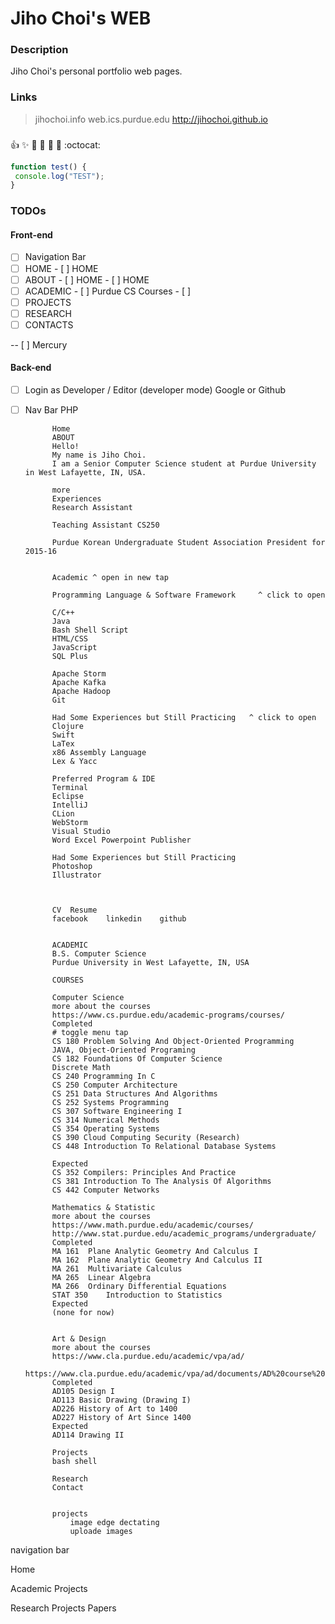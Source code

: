 # Jiho Choi's WEB

### Description
Jiho Choi's personal portfolio web pages.


### Links

> jihochoi.info
> web.ics.purdue.edu
> http://jihochoi.github.io


###
:+1: :sparkles: :camel: :tada:
:rocket: :metal: :octocat:

```javascript
function test() {
 console.log("TEST");
}
```



### TODOs

#### Front-end




- [ ] Navigation Bar
- [ ] HOME
           - [ ] HOME
- [ ] ABOUT
           - [ ] HOME
           - [ ] HOME
- [ ] ACADEMIC
           - [ ] Purdue CS Courses
           - [ ] 
- [ ] PROJECTS
- [ ] RESEARCH
- [ ] CONTACTS

-- [ ] Mercury

#### Back-end

- [ ] Login as Developer / Editor (developer mode) Google or Github
- [ ] Nav Bar PHP








            
            Home
            ABOUT
            Hello!
            My name is Jiho Choi.
            I am a Senior Computer Science student at Purdue University in West Lafayette, IN, USA.

            more
            Experiences
            Research Assistant

            Teaching Assistant CS250

            Purdue Korean Undergraduate Student Association President for 2015-16


            Academic ^ open in new tap

            Programming Language & Software Framework     ^ click to open

            C/C++
            Java
            Bash Shell Script
            HTML/CSS
            JavaScript
            SQL Plus

            Apache Storm
            Apache Kafka
            Apache Hadoop
            Git

            Had Some Experiences but Still Practicing	^ click to open
            Clojure
            Swift
            LaTex
            x86 Assembly Language
            Lex & Yacc

            Preferred Program & IDE
            Terminal
            Eclipse
            IntelliJ
            CLion
            WebStorm
            Visual Studio
            Word Excel Powerpoint Publisher

            Had Some Experiences but Still Practicing
            Photoshop
            Illustrator



            CV	Resume
            facebook	linkedin	github


            ACADEMIC
            B.S. Computer Science
            Purdue University in West Lafayette, IN, USA

            COURSES

            Computer Science
            more about the courses
            https://www.cs.purdue.edu/academic-programs/courses/
            Completed
            # toggle menu tap
            CS 180 Problem Solving And Object-Oriented Programming
            JAVA, Object-Oriented Programing
            CS 182 Foundations Of Computer Science
            Discrete Math
            CS 240 Programming In C
            CS 250 Computer Architecture
            CS 251 Data Structures And Algorithms
            CS 252 Systems Programming
            CS 307 Software Engineering I
            CS 314 Numerical Methods
            CS 354 Operating Systems
            CS 390 Cloud Computing Security (Research)
            CS 448 Introduction To Relational Database Systems

            Expected
            CS 352 Compilers: Principles And Practice
            CS 381 Introduction To The Analysis Of Algorithms
            CS 442 Computer Networks

            Mathematics & Statistic
            more about the courses
            https://www.math.purdue.edu/academic/courses/
            http://www.stat.purdue.edu/academic_programs/undergraduate/
            Completed
            MA 161	Plane Analytic Geometry And Calculus I
            MA 162	Plane Analytic Geometry And Calculus II
            MA 261	Multivariate Calculus
            MA 265	Linear Algebra
            MA 266	Ordinary Differential Equations
            STAT 350 	Introduction to Statistics
            Expected
            (none for now)


            Art & Design
            more about the courses
            https://www.cla.purdue.edu/academic/vpa/ad/
            https://www.cla.purdue.edu/academic/vpa/ad/documents/AD%20course%20descriptions%20Nov%2010%202015.pdf
            Completed
            AD105 Design I
            AD113 Basic Drawing (Drawing I)
            AD226 History of Art to 1400
            AD227 History of Art Since 1400
            Expected
            AD114 Drawing II

            Projects
            bash shell

            Research
            Contact


            projects
                image edge dectating
                uploade images













navigation bar

  Home




  Academic
    Projects


  Research
    Projects
    Papers
